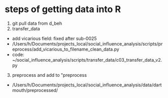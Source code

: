 # steps of getting data into R

1. git pull data from d_beh 
2. transfer_data
* add vicarious field: fixed after sub-0025
* /Users/h/Documents/projects_local/social_influence_analysis/scripts/preprocess/add_vicarious_to_filename_clean_data.py 
* code: ~/social_influence_analysis/scripts/transfer_data/c03_transfer_data_v2.py 
3. preprocess and add to "preprocess
* /Users/h/Documents/projects_local/social_influence_analysis/data/dartmouth/preprocessed/
